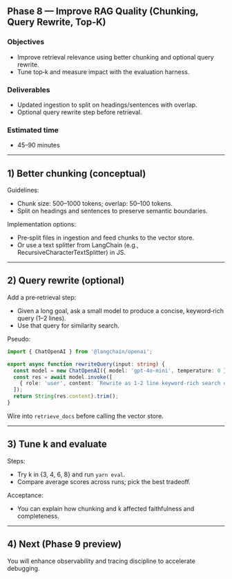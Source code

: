 ## Phase 8 — Improve RAG Quality (Chunking, Query Rewrite, Top‑K)

### Objectives

- Improve retrieval relevance using better chunking and optional query rewrite.
- Tune top‑k and measure impact with the evaluation harness.

### Deliverables

- Updated ingestion to split on headings/sentences with overlap.
- Optional query rewrite step before retrieval.

### Estimated time

- 45–90 minutes

---

## 1) Better chunking (conceptual)

Guidelines:

- Chunk size: 500–1000 tokens; overlap: 50–100 tokens.
- Split on headings and sentences to preserve semantic boundaries.

Implementation options:

- Pre‑split files in ingestion and feed chunks to the vector store.
- Or use a text splitter from LangChain (e.g., RecursiveCharacterTextSplitter) in JS.

---

## 2) Query rewrite (optional)

Add a pre‑retrieval step:

- Given a long goal, ask a small model to produce a concise, keyword‑rich query (1–2 lines).
- Use that query for similarity search.

Pseudo:

```ts
import { ChatOpenAI } from '@langchain/openai';

export async function rewriteQuery(input: string) {
  const model = new ChatOpenAI({ model: 'gpt-4o-mini', temperature: 0 });
  const res = await model.invoke([
    { role: 'user', content: `Rewrite as 1-2 line keyword-rich search query: ${input}` },
  ]);
  return String(res.content).trim();
}
```

Wire into `retrieve_docs` before calling the vector store.

---

## 3) Tune k and evaluate

Steps:

- Try k in {3, 4, 6, 8} and run `yarn eval`.
- Compare average scores across runs; pick the best tradeoff.

Acceptance:

- You can explain how chunking and k affected faithfulness and completeness.

---

## 4) Next (Phase 9 preview)

You will enhance observability and tracing discipline to accelerate debugging.

